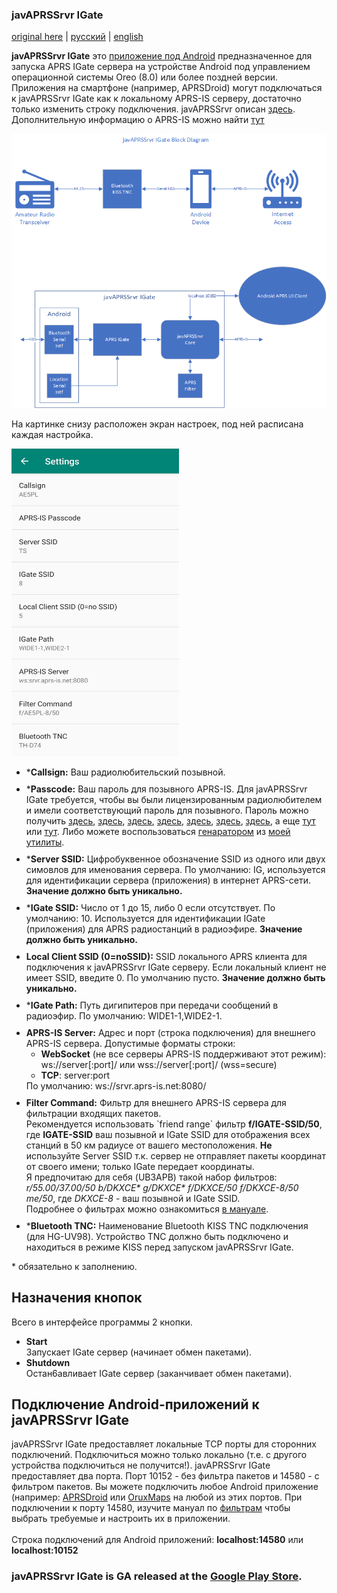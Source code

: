 ### javAPRSSrvr IGate

[original here](http://www.ae5pl.net/javAPRSSrvrIGate.aspx) | [русский](Russian.md) | [english](Readme.md)    

**javAPRSSrvr IGate** это <a href="https://play.google.com/store/apps/details?id=net.ae5pl.javaprssrvrigate">приложение под Android</a> предназначенное для запуска APRS IGate сервера на устройстве Android под управлением операционной системы Oreo (8.0) или более поздней версии.
    Приложения на смартфоне (например, APRSDroid) могут подключаться к javAPRSSrvr IGate как к локальному APRS-IS серверу, достаточно только изменить строку подключения.
        javAPRSSrvr описан <a href="http://www.aprs-is.net/javAPRSSrvr">здесь</a>.  Дополнительную информацию о APRS-IS можно найти <a href="http://www.aprs-is.net">тут</a>

<img src="javAPRSSrvrIGateBlock.png"/>
    <p>
        На картинке снизу расположен экран настроек, под ней расписана каждая настройка.
    </p>
    <img src="javAPRSSrvrIGate_Settings.jpg" alt="Settings" style="height: 492px; width: 268px" />
    <ul >
        <li style="margin-top:10px">*<strong>Callsign:</strong> Ваш радиолюбительский позывной.</li>
        <li style="margin-top:10px">*<strong>Passcode:</strong> Ваш пароль для позывного APRS-IS. Для javAPRSSrvr IGate требуется, чтобы вы были лицензированным радиолюбителем и имели соответствующий пароль для позывного. Пароль можно получить <a href="https://apps.magicbug.co.uk/passcode/">здесь</a>, <a href="http://n5dux.com/ham/aprs-passcode/">здесь</a>, <a href="https://aprs.do3sww.de/">здесь</a>, <a href="https://www.pb1sam.be/passcode/">здесь</a>, <a href="https://www.iz3mez.it/aprs-passcode/">здесь</a>, <a href="https://callpass.kf5jwc.us/">здесь</a>, <a href="https://www.george-smart.co.uk/aprs/aprs_callpass/">здесь</a>, а еще <a href="http://doppelklix.de/wordpress/wp-includes/APRS-Passcode/index.php">тут</a> или <a href="http://rk1at.ru/aprs/">тут</a>. Либо можете воспользоваться <a href="https://htmlpreview.github.io/?https://raw.githubusercontent.com/dkxce/APRSCodeGen/main/APRSCodeGen.html">генаратором</a> из <a href="https://github.com/dkxce/APRSCodeGen">моей утилиты</a>.</li>
        <li style="margin-top:10px">*<strong>Server SSID:</strong> Цифробуквенное обозначение SSID из одного или двух симовлов для именования сервера. По умолчанию: IG, используется для идентификации сервера (приложения) в интернет APRS-сети. <strong>Значение должно быть уникально.</strong></li>
        <li style="margin-top:10px">*<strong>IGate SSID:</strong> Число от 1 до 15, либо 0 если отсутствует. По умолчанию: 10. Используется для идентификации IGate (приложения) для APRS радиостанций в радиоэфире. <strong>Значение должно быть уникально.</strong></li>
        <li style="margin-top:10px"><strong>Local Client SSID (0=noSSID):</strong> SSID локального APRS клиента для подключения к javAPRSSrvr IGate серверу. Если локальный клиент не имеет SSID, введите 0. По умолчанию пусто. <strong>Значение должно быть уникально.</strong></li>
        <li style="margin-top:10px">*<strong>IGate Path:</strong> Путь дигипитеров при передачи сообщений в радиоэфир. По умолчанию: WIDE1-1,WIDE2-1.</li>
        <li style="margin-top:10px"><strong>APRS-IS Server:</strong> Адрес и порт (строка подключения) для внешнего APRS-IS сервера. Допустимые форматы строки:
            <ul>
                <li><strong>WebSocket</strong> (не все серверы APRS-IS поддерживают этот режим): ws://server[:port]/ или wss://server[:port]/ (wss=secure)</li>
                <li><strong>TCP</strong>: server:port</li>
            </ul>
            По умолчанию: ws://srvr.aprs-is.net:8080/</li>
        <li style="margin-top:10px">
            <strong>Filter Command:</strong> Фильтр для внешнего APRS-IS сервера для фильтрации входящих пакетов.<br />
            Рекомендуется использовать `friend range` фильтр <b>f/IGATE-SSID/50</b>, где <b>IGATE-SSID</b> ваш позывной и IGate SSID для отображения всех станций в 50 км радиусе от вашего местоположения. <strong>Не</strong> используйте Server SSID т.к. сервер не отправляет пакеты координат от своего имени; только IGate передает координаты. <br /> Я предпочитаю для себя (UB3APB) такой набор фильтров: <i>r/55.00/37.00/50 b/DKXCE* g/DKXCE* f/DKXCE/50 f/DKXCE-8/50 me/50</i>, где <i>DKXCE-8</i> - ваш позывной и IGate SSID.<br />
            Подробнее о фильтрах можно ознакомиться <a href="http://www.aprs-is.net/javAPRSFilter.aspx">в мануале</a>.
        </li>
        <li style="margin-top:10px">*<strong>Bluetooth TNC:</strong> Наименование Bluetooth KISS TNC подключения (для HG-UV98). Устройство TNC должно быть подключено и находиться в режиме KISS перед запуском javAPRSSrvr IGate.</li>
    </ul>
    <p>
        * обязательно к заполнению.
    </p>
    <h2>Назначения кнопок</h2>
    <p>
        Всего в интерфейсе программы 2 кнопки.</p>
    <ul>
        <li><strong>Start</strong><br />Запускает IGate сервер (начинает обмен пакетами).</li>
        <li><strong>Shutdown</strong><br />Остан6авливает IGate сервер (заканчивает обмен пакетами).</li>
    </ul>
    <h2>Подключение Android-приложений к javAPRSSrvr IGate</h2>
    <p>
        javAPRSSrvr IGate предоставляет локальные TCP порты для сторонних подключений. Подключиться можно только локально (т.е. с другого устройства подключиться не получится!).
        javAPRSSrvr IGate предоставляет два порта. Порт 10152 - без фильтра пакетов и 14580 - с фильтром пакетов.
    Вы можете подключить любое Android приложение (например: <a href="https://aprsdroid.org/">APRSDroid</a> или <a href="https://www.oruxmaps.com/cs/en/">OruxMaps</a> на любой из этих портов. При подключении к порту 14580, изучите мануал по <a href="http://www.aprs-is.net/javAPRSFilter.aspx">фильтрам</a> чтобы выбрать требуемые и настроить их в приложении.</br></br>
    Строка подключений для Android приложений: <b>localhost:14580</b> или <b>localhost:10152</b>
    </p>
    <h3>javAPRSSrvr IGate is GA released at the <a href="https://play.google.com/store/apps/details?id=net.ae5pl.javaprssrvrigate">Google Play Store</a>.</h3>

